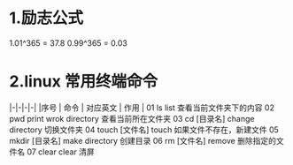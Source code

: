 
# 1.励志公式
1.01^365 = 37.8
0.99^365 = 0.03
# 2.linux 常用终端命令
|-|-|-|-|
|序号 |	命令 |	对应英文 |	作用 |
01 	ls 	list 	查看当前文件夹下的内容
02 	pwd 	print wrok directory 	查看当前所在文件夹
03 	cd [目录名] 	change directory 	切换文件夹
04 	touch [文件名] 	touch 	如果文件不存在，新建文件
05 	mkdir [目录名] 	make directory 	创建目录
06 	rm [文件名] 	remove 	删除指定的文件名
07 	clear 	clear 	清屏

